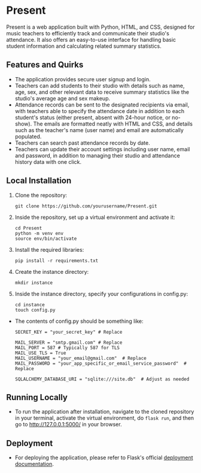 # Present

Present is a web application built with Python, HTML, and CSS, designed for music teachers to efficiently track and communicate their studio's attendance. It also offers an easy-to-use interface for handling basic student information and calculating related summary statistics.

## Features and Quirks

- The application provides secure user signup and login.
- Teachers can add students to their studio with details such as name, age, sex, and other relevant data to receive summary statistics like the studio's average age and sex makeup.
- Attendance records can be sent to the designated recipients via email, with teachers able to specify the attendance date in addition to each student's status (either present, absent with 24-hour notice, or no-show). The emails are formatted neatly with HTML and CSS, and details such as the teacher's name (user name) and email are automatically populated.
- Teachers can search past attendance records by date.
- Teachers can update their account settings including user name, email and password, in addition to managing their studio and attendance history data with one click.

## Local Installation

1. Clone the repository:

    ```
    git clone https://github.com/yourusername/Present.git
    ```

2. Inside the repository, set up a virtual environment and activate it:
    
    ```
    cd Present
    python -m venv env
    source env/bin/activate
    ```

3. Install the required libraries:

    ```
    pip install -r requirements.txt
    ```

4. Create the instance directory:

    ```
    mkdir instance
    ```

5. Inside the instance directory, specify your configurations in config.py:

    ```
    cd instance
    touch config.py
    ```

  - The contents of config.py should be something like:

    ```
    SECRET_KEY = "your_secret_key" # Replace

    MAIL_SERVER = "smtp.gmail.com" # Replace
    MAIL_PORT = 587 # Typically 587 for TLS
    MAIL_USE_TLS = True
    MAIL_USERNAME = "your_email@gmail.com"  # Replace
    MAIL_PASSWORD = "your_app_specific_or_email_service_password"  # Replace

    SQLALCHEMY_DATABASE_URI = "sqlite:///site.db"  # Adjust as needed
    ```

## Running Locally

- To run the application after installation, navigate to the cloned repository in your terminal, activate the virtual environment, do `flask run`, and then go to http://127.0.0.1:5000/ in your browser.

## Deployment

  - For deploying the application, please refer to Flask's official [deployment documentation](https://flask.palletsprojects.com/en/latest/deploying/).